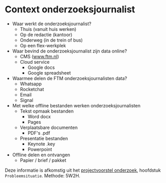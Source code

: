 # Context onderzoeksjournalist

* Waar werkt de onderzoeksjournalist?
  * Thuis (vanuit huis werken)
  * Op de redactie (kantoor)
  * Onderweg (in de trein of bus)
  * Op een flex-werkplek
* Waar bevind de onderzoeksjournalist zijn data online? 
  * CMS (www.ftm.nl)
  * Cloud service
    * Google docs
    * Google spreadsheet
* Waarmee delen de FTM onderzoeksjournalisten data?
  * Whatsapp
  * Rocketchat
  * Email
  * Signal
* Met welke offline bestanden werken onderzoeksjournalisten
  * Tekst opmaak bestanden
    * Word docx
    * Pages 
  * Verplaatsbare documenten
    * PDF's .pdf
  * Presentatie bestanden
    * Keynote .key
    * Powerpoint
* Offline delen en ontvangen
  * Papier / brief / pakket

Deze informatie is afkomstig uit het [projectvoorstel onderzoek](https://jorik.gitbook.io/project-blauwdruk/bijlage/projectvoorstel), hoofdstuk `Probleemsituatie`. Methode: 5W2H.